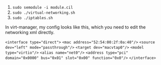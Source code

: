 1. `sudo semodule -i module.cil`
2. `sudo ./virtual-networking.sh`
3. `sudo ./iptables.sh`

In virt-manager, my config looks like this, which you need to edit the networking xml directly.

`<interface type="direct">`
  `<mac address="52:54:00:2f:0a:40"/>`
  `<source dev="left" mode="passthrough"/>`
  `<target dev="macvtap0"/>`
  `<model type="virtio"/>`
  `<alias name="net0"/>`
  `<address type="pci" domain="0x0000" bus="0x01" slot="0x00" function="0x0"/>`
`</interface>`
 
